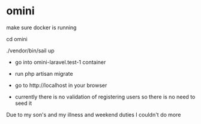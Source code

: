 # omini
make sure docker is running

cd omini

./vendor/bin/sail up

- go into omini-laravel.test-1 container
- run
php artisan migrate
- go to http://localhost in your browser

- currently there is no validation of registering users so there is no need to seed it

Due to my son's and my illness and weekend duties I couldn't do more